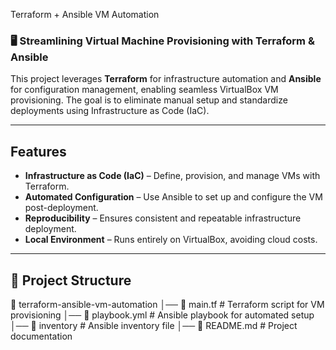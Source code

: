  Terraform + Ansible VM Automation  

### 🖥 Streamlining Virtual Machine Provisioning with Terraform & Ansible  

This project leverages **Terraform** for infrastructure automation and **Ansible** for configuration management, enabling seamless VirtualBox VM provisioning. The goal is to eliminate manual setup and standardize deployments using Infrastructure as Code (IaC).  

---

##  Features  
- **Infrastructure as Code (IaC)** – Define, provision, and manage VMs with Terraform.  
- **Automated Configuration** – Use Ansible to set up and configure the VM post-deployment.  
- **Reproducibility** – Ensures consistent and repeatable infrastructure deployment.  
- **Local Environment** – Runs entirely on VirtualBox, avoiding cloud costs.  

---

## 📂 Project Structure  
📂 terraform-ansible-vm-automation │── 📜 main.tf # Terraform script for VM provisioning │── 📜 playbook.yml # Ansible playbook for automated setup │── 📜 inventory # Ansible inventory file │── 📜 README.md # Project documentation


